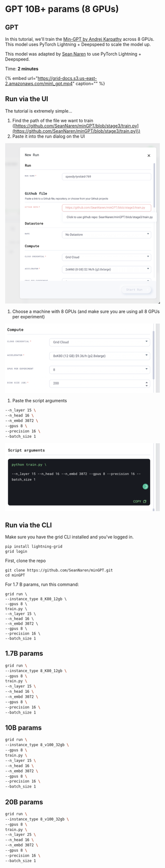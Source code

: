 # GPT 10B+ params \(8 GPUs\)

## GPT

In this tutorial, we'll train the [Min-GPT by Andrej Karpathy](https://github.com/karpathy/minGPT) across 8 GPUs. This model uses PyTorch Lightning + Deepspeed to scale the model up.

This model was adapted by [Sean Naren](https://github.com/SeanNaren) to use PyTorch Lightning + Deepspeed.

Time: **2 minutes**

{% embed url="https://grid-docs.s3.us-east-2.amazonaws.com/min\_gpt.mp4" caption="" %}

## Run via the UI

The tutorial is extremely simple...

1. Find the path of the file we want to train \([https://github.com/SeanNaren/minGPT/blob/stage3/train.py](https://github.com/SeanNaren/minGPT/blob/stage3/train.py)\)
2. Paste it into the run dialog on the UI

![](../../.gitbook/assets/image%20%2810%29.png)

1. Choose a machine with 8 GPUs \(and make sure you are using all 8 GPUs per experiment\)

![](../../.gitbook/assets/image%20%2874%29.png)

1. Paste the script arguments 

```bash
--n_layer 15 \
--n_head 16 \
--n_embd 3072 \
--gpus 8 \
--precision 16 \
--batch_size 1
```

![](../../.gitbook/assets/image%20%2868%29.png)

## Run via the CLI

Make sure you have the grid CLI installed and you've logged in.

```text
pip install lightning-grid
grid login
```

First, clone the repo

```text
git clone https://github.com/SeanNaren/minGPT.git
cd minGPT
```

For 1.7 B params, run this command:

```text
grid run \
--instance_type 8_K80_12gb \
--gpus 8 \
train.py \
--n_layer 15 \
--n_head 16 \
--n_embd 3072 \
--gpus 8 \
--precision 16 \
--batch_size 1
```

## 1.7B params

```bash
grid run \
--instance_type 8_K80_12gb \
--gpus 8 \
train.py \
--n_layer 15 \
--n_head 16 \
--n_embd 3072 \
--gpus 8 \
--precision 16 \
--batch_size 1
```

## **10B params**

```bash
grid run \
--instance_type 8_v100_32gb \
--gpus 8 \
train.py \
--n_layer 15 \
--n_head 16 \
--n_embd 3072 \
--gpus 8 \
--precision 16 \
--batch_size 1
```

## **20B params**

```bash
grid run \
--instance_type 8_v100_32gb \
--gpus 8 \
train.py \
--n_layer 25 \
--n_head 16 \
--n_embd 3072 \
--gpus 8 \
--precision 16 \
--batch_size 1
```

